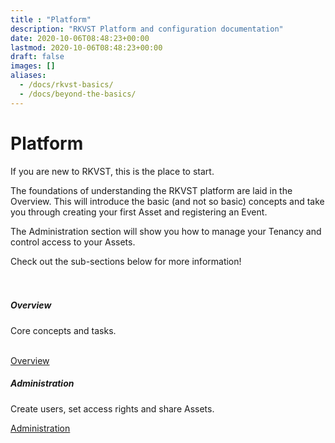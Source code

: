 ```yaml
---
title : "Platform"
description: "RKVST Platform and configuration documentation"
date: 2020-10-06T08:48:23+00:00
lastmod: 2020-10-06T08:48:23+00:00
draft: false
images: []
aliases: 
  - /docs/rkvst-basics/
  - /docs/beyond-the-basics/
---
```


<div class= "row justify-content-center">
  <div class="col-md-12 col-lg-10 col-xl-10">
    <h1>Platform</h1>
    <p>If you are new to RKVST, this is the place to start.<br></p>
    <p>The foundations of understanding the RKVST platform are laid in the Overview. This will introduce the basic (and not so basic) concepts and take you through creating your first Asset and registering an Event.</p>
    <p>The Administration section will show you how to manage your Tenancy and control access to your Assets.
    <p> Check out the sub-sections below for more information!</p>
    <section class="section section-sm" style="padding-top: 20px; padding-bottom: 50px;">
      <div class="container">
        <div class="row justify-content-left text-center">
          <div class="col-xs-9 col-sm-11 col-lg-6">
            <div class="card" style="max-width: 25rem;">
              <div class="card-body">
                <h5 class="card-title">Overview</h5>
                 <p class="card-text">Core concepts and tasks.</p><br>
                 <a href="/platform/overview/introduction/" class="btn btn-primary">Overview</a>
              </div>
            </div>
          </div>
          <div class="col-xs-9 col-sm-11 col-lg-6">
        	  <div class="card" style="max-width: 25rem;">
              <div class="card-body">
               <h5 class="card-title">Administration</h5>
                <p class="card-text">Create users, set access rights and share Assets.</p>
                <a href="/platform/administration/identity-and-access-management/" class="btn btn-primary">Administration</a>
              </div>
          	</div>
          </div>          
        </div>
      </div>
    </section>
  </div>
</div>
